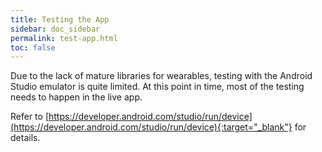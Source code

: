 ```yaml
---
title: Testing the App
sidebar: doc_sidebar
permalink: test-app.html
toc: false
---
```


Due to the lack of mature libraries for wearables, testing with the Android Studio emulator is quite limited. At this point in time, most of the testing needs to happen in the live app.

Refer to [https://developer.android.com/studio/run/device](https://developer.android.com/studio/run/device){:target="_blank"} for details.